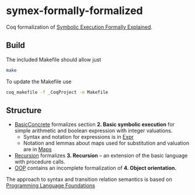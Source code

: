 # symex-formally-formalized
Coq formalization of [Symbolic Execution Formally Explained](https://link.springer.com/article/10.1007/s00165-020-00527-y).

## Build
The included Makefile should allow just
```sh
make
```
To update the Makefile use
```sh
coq_makefile -f _CoqProject -o Makefile
```

## Structure
 - [BasicConcrete](./BasicConcrete.v) formalizes section **2. Basic symbolic execution** for simple arithmetic and boolean expression with integer valuations.
    - Syntax and notation for expressions is in [Expr](./Expr.v)
    - Notation and lemmas about maps used for substitution and valuation are in [Maps](./Maps.v)
 - [Recursion](./Recursion.v) formalizes **3. Recursion** – an extension of the basic language with procedure calls.
 - [OOP](./Oop.v) contains an incomplete formalization of **4. Object orientation.**

The approach to syntax and transition relation semantics is based on [Programming Language Foundations](https://softwarefoundations.cis.upenn.edu/plf-current/index.html)
